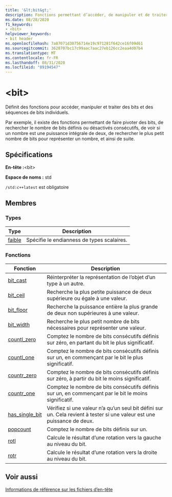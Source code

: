 ```yaml
---
title: '&lt;bit&gt;'
description: Fonctions permettant d’accéder, de manipuler et de traiter des bits individuels et des séquences de bits.
ms.date: 08/28/2020
f1_keywords:
- <bit>
helpviewer_keywords:
- bit header
ms.openlocfilehash: 7a87071d30756714e19c971281f642ce16f09d61
ms.sourcegitcommit: 3628707bc17c99aac7aac27eb126cc2eaa4d07b4
ms.translationtype: MT
ms.contentlocale: fr-FR
ms.lasthandoff: 08/31/2020
ms.locfileid: "89194547"
---
```

# <a name="ltbitgt"></a>&lt;bit&gt;

Définit des fonctions pour accéder, manipuler et traiter des bits et des séquences de bits individuels.

Par exemple, il existe des fonctions permettant de faire pivoter des bits, de rechercher le nombre de bits définis ou désactivés consécutifs, de voir si un nombre est une puissance intégrale de deux, de rechercher le plus petit nombre de bits pour représenter un nombre, et ainsi de suite.

## <a name="requirements"></a>Spécifications

**En-tête :**\<bit>

**Espace de noms :** std

`/std:c++latest` est obligatoire

## <a name="members"></a>Membres

### <a name="types"></a>Types

| Type | Description |
|--------|----------|
| [faible](bit-enum.md) | Spécifie le endianness de types scalaires. |

### <a name="functions"></a>Fonctions

| Fonction | Description |
|-----|-----|
|[bit_cast](bit-functions.md#bit_cast) | Réinterpréter la représentation de l’objet d’un type à un autre. |
|[bit_ceil](bit-functions.md#bit_ceil) | Recherche la plus petite puissance de deux supérieure ou égale à une valeur. |
|[bit_floor](bit-functions.md#bit_floor) | Recherche la puissance entière la plus grande de deux non supérieures à une valeur. |
|[bit_width](bit-functions.md#bit_width) | Recherche le plus petit nombre de bits nécessaires pour représenter une valeur. |
|[countl_zero](bit-functions.md#countl_zero) | Comptez le nombre de bits consécutifs définis sur zéro, en partant du bit le plus significatif. |
|[countl_one](bit-functions.md#countl_one) | Comptez le nombre de bits consécutifs définis sur un, en commençant par le bit le plus significatif. |
|[countr_zero](bit-functions.md#countr_zero) | Comptez le nombre de bits consécutifs définis sur zéro, à partir du bit le moins significatif. |
|[countr_one](bit-functions.md#countl_one) | Comptez le nombre de bits consécutifs définis sur un, en commençant par le bit le moins significatif. |
|[has_single_bit](bit-functions.md#has_single_bit) | Vérifiez si une valeur n’a qu’un seul bit défini sur un. Cela revient à tester si une valeur est une puissance de deux. |
|[popcount](bit-functions.md#popcount) | Comptez le nombre de bits définis sur un. |
|[rotl](bit-functions.md#rotl) | Calcule le résultat d’une rotation vers la gauche au niveau du bit. |
|[rotr](bit-functions.md#rotr) | Calcule le résultat d’une rotation vers la droite au niveau du bit. |

## <a name="see-also"></a>Voir aussi

[Informations de référence sur les fichiers d’en-tête](cpp-standard-library-header-files.md)